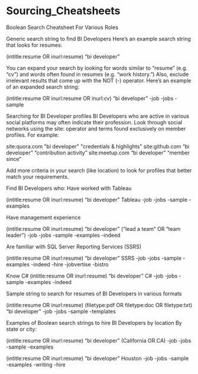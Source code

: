 # Sourcing_Cheatsheets
Boolean Search Cheatsheet For Various Roles

Generic search string to find BI Developers
Here’s an example search string that looks for resumes:

(intitle:resume OR inurl:resume) “bi developer”

You can expand your search by looking for words similar to “resume” (e.g. “cv”) and words often found in resumes (e.g. “work history.”) Also, exclude irrelevant results that come up with the NOT (-) operator. Here’s an example of an expanded search string:

(intitle:resume OR inurl:resume OR inurl:cv) “bi developer” -job -jobs -sample

Searching for BI Developer profiles
BI Developers who are active in various social platforms may often indicate their profession. Look through social networks using the site: operator and terms found exclusively on member profiles. For example:

site:quora.com "bi developer" "credentials & highlights"
site:github.com “bi developer” “contribution activity”
site:meetup.com “bi developer” “member since”

Add more criteria in your search (like location) to look for profiles that better match your requirements.

Find BI Developers who:
Have worked with Tableau

(intitle:resume OR inurl:resume) “bi developer” Tableau -job -jobs -sample -examples

Have management experience

(intitle:resume OR inurl:resume) “bi developer” (“lead a team” OR “team leader”) -job -jobs -sample -examples -indeed

Are familiar with SQL Server Reporting Services (SSRS)

(intitle:resume OR inurl:resume) “bi developer” SSRS -job -jobs -sample -examples -indeed -hire -jobvertise -bistro

Know C#
(intitle:resume OR inurl:resume) “bi developer” C# -job -jobs -sample -examples -indeed

Sample string to search for resumes of BI Developers in various formats

(intitle:resume OR inurl:resume) (filetype:pdf OR filetype:doc OR filetype:txt) “bi developer” -job -jobs -sample -templates

Examples of Boolean search strings to hire BI Developers by location
By state or city:

(intitle:resume OR inurl:resume) “bi developer” (California OR CA) -job -jobs -sample -examples

(intitle:resume OR inurl:resume) “bi developer” Houston -job -jobs -sample -examples -writing -hire

